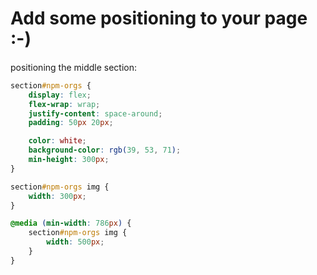 # Add some positioning to your page :-)

positioning the middle section:
```css
section#npm-orgs {
    display: flex;
    flex-wrap: wrap;
    justify-content: space-around;
    padding: 50px 20px;

    color: white;
    background-color: rgb(39, 53, 71);
    min-height: 300px;
}

section#npm-orgs img {
    width: 300px;
}

@media (min-width: 786px) {
    section#npm-orgs img {
        width: 500px;
    }
}
```
